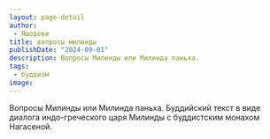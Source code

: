 ```yaml
---
layout: page-detail
author:
 - Яшодеви
title: вопросы милинды
publishDate: "2024-09-01"
description: Вопросы Милинды или Милинда паньха.
tags:
 - буддизм
image: 
---
```


Вопросы Милинды или Милинда паньха.
Буддийский текст в виде диалога индо-греческого царя Милинды с буддистским монахом Нагасеной.

